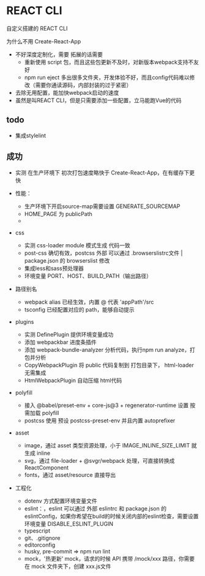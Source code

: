# REACT CLI
自定义搭建的 REACT CLI

为什么不用 Create-React-App
- 不好深度定制化，需要 拓展的话需要 
  - 重新使用 script 包，而且这些包更新不及时，对新版本webpack支持不友好
  - npm run eject 多出很多文件夹，开发体验不好，而且config代码难以修改（需要你通读源码，内部封装的过于紧密）
- 去除无用配置，能加快webpack启动的速度
- 虽然是叫REACT CLI，但是只需要添加一些配置，立马能跑Vue的代码

## todo
- 集成stylelint

## 成功
- 实测 在生产环境下 初次打包速度略快于 Create-React-App，在有缓存下更快
- 性能：
  - 生产环境下开启source-map需要设置 GENERATE_SOURCEMAP
  - HOME_PAGE 为 publicPath
  - 

- css
  - 实测 css-loader module 模式生成 代码一致
  - post-css 确切有效，postcss 外部 可以通过 .browserslistrc文件 | package.json 的 browserslist 修改
  - 集成less和sass预处理器
  - 环境变量 PORT、HOST、BUILD_PATH（输出路径）

- 路径别名 
  - webpack alias 已经生效，内置 @ 代表 'appPath'/src
  - tsconfig 已经配置对应的 path，能够自动提示

- plugins
  - 实测 DefinePlugin 提供环境变量成功
  - 添加 webpackbar 进度条插件
  - 添加 webpack-bundle-analyzer 分析代码，执行npm run analyze，打包并分析
  - CopyWebpackPlugin 将 public 代码复制到 打包目录下， html-loader 无需集成
  - HtmlWebpackPlugin 自动压缩 html代码

- polyfill
  - 接入 @babel/preset-env + core-js@3 + regenerator-runtime 设置 按需加载 polyfill
  - postcss 使用 预设 postcss-preset-env 并且内置 autoprefixer

- asset
   - image，通过 asset 类型资源处理，小于 IMAGE_INLINE_SIZE_LIMIT 就生成 inline
   - svg，通过 file-loader + @svgr/webpack 处理，可直接转换成 ReactComponent
   - fonts，通过 asset/resource 直接导出

- 工程化
  - dotenv 方式配置环境变量文件
  - eslint：，eslint 可以通过 外部 eslintrc 和 package.json 的 eslintConfig，如果你希望在build的时候关闭内部的eslint检查，需要设置环境变量 DISABLE_ESLINT_PLUGIN
  - typescript
  - git、.gitignore
  - editorconfig
  - husky, pre-commit => npm run lint
  - mock，'热更新' mock，请求的时候 API 携带 /mock/xxx 路径，你需要在 mock 文件夹下，创建 xxx.js文件
